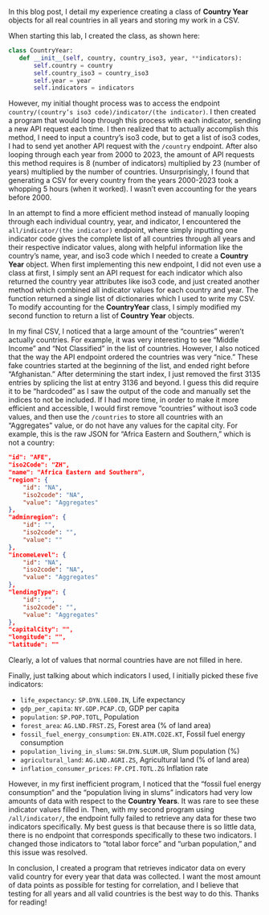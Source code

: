 
In this blog post, I detail my experience creating a class of **Country Year** objects for all real countries in all years and storing my work in a CSV.

When starting this lab, I created the class, as shown here:

```python
class CountryYear:
   def __init__(self, country, country_iso3, year, **indicators):
       self.country = country
       self.country_iso3 = country_iso3
       self.year = year
       self.indicators = indicators
```

However, my initial thought process was to access the endpoint `country/(country’s iso3 code)/indicator/(the indicator)`. I then created a program that would loop through this process with each indicator, sending a new API request each time. I then realized that to actually accomplish this method, I need to input a country’s iso3 code, but to get a list of iso3 codes, I had to send yet another API request with the `/country` endpoint. After also looping through each year from 2000 to 2023, the amount of API requests this method requires is 8 (number of indicators) multiplied by 23 (number of years) multiplied by the number of countries. Unsurprisingly, I found that generating a CSV for every country from the years 2000-2023 took a whopping 5 hours (when it worked). I wasn’t even accounting for the years before 2000.

In an attempt to find a more efficient method instead of manually looping through each individual country, year, and indicator, I encountered the `all/indicator/(the indicator)` endpoint, where simply inputting one indicator code gives the complete list of all countries through all years and their respective indicator values, along with helpful information like the country’s name, year, and iso3 code which I needed to create a **Country Year** object. When first implementing this new endpoint, I did not even use a class at first, I simply sent an API request for each indicator which also returned the country year attributes like iso3 code, and just created another method which combined all indicator values for each country and year. The function returned a single list of dictionaries which I used to write my CSV. To modify accounting for the **CountryYear** class, I simply modified my second function to return a list of **Country Year** objects.

In my final CSV, I noticed that a large amount of the “countries” weren’t actually countries. For example, it was very interesting to see “Middle Income” and “Not Classified” in the list of countries. However, I also noticed that the way the API endpoint ordered the countries was very “nice.” These fake countries started at the beginning of the list, and ended right before “Afghanistan.” After determining the start index, I just removed the first 3135 entries by splicing the list at entry 3136 and beyond. I guess this did require it to be “hardcoded” as I saw the output of the code and manually set the indices to not be included. If I had more time, in order to make it more efficient and accessible, I would first remove “countries” without iso3 code values, and then use the `/countries` to store all countries with an “Aggregates” value, or do not have any values for the capital city. For example, this is the raw JSON for “Africa Eastern and Southern,” which is not a country:

```json
"id": "AFE",
"iso2Code": "ZH",
"name": "Africa Eastern and Southern",
"region": {
    "id": "NA",
    "iso2code": "NA",
    "value": "Aggregates"
},
"adminregion": {
    "id": "",
    "iso2code": "",
    "value": ""
},
"incomeLevel": {
    "id": "NA",
    "iso2code": "NA",
    "value": "Aggregates"
},
"lendingType": {
    "id": "",
    "iso2code": "",
    "value": "Aggregates"
},
"capitalCity": "",
"longitude": "",
"latitude": ""
```

Clearly, a lot of values that normal countries have are not filled in here.

Finally, just talking about which indicators I used, I initially picked these five indicators:

- `life_expectancy`: `SP.DYN.LE00.IN`, Life expectancy
- `gdp_per_capita`: `NY.GDP.PCAP.CD`, GDP per capita
- `population`: `SP.POP.TOTL`, Population
- `forest_area`: `AG.LND.FRST.ZS`, Forest area (% of land area)
- `fossil_fuel_energy_consumption`: `EN.ATM.CO2E.KT`, Fossil fuel energy consumption
- `population_living_in_slums`: `SH.DYN.SLUM.UR`, Slum population (%)
- `agricultural_land`: `AG.LND.AGRI.ZS`, Agricultural land (% of land area)
- `inflation_consumer_prices`: `FP.CPI.TOTL.ZG` Inflation rate

However, in my first inefficient program, I noticed that the “fossil fuel energy consumption” and the “population living in slums” indicators had very low amounts of data with respect to the **Country Years**. It was rare to see these indicator values filled in. Then, with my second program using `/all/indicator/`, the endpoint fully failed to retrieve any data for these two indicators specifically. My best guess is that because there is so little data, there is no endpoint that corresponds specifically to these two indicators. I changed those indicators to “total labor force” and “urban population,” and this issue was resolved.

In conclusion, I created a program that retrieves indicator data on every valid country for every year that data was collected. I want the most amount of data points as possible for testing for correlation, and I believe that testing for all years and all valid countries is the best way to do this. Thanks for reading!
